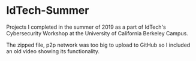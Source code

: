 # IdTech-Summer
Projects I completed in the summer of 2019 as a part of IdTech's Cybersecurity Workshop at the University of California Berkeley Campus.

The zipped file, p2p network was too big to upload to GitHub so I included an old video showing its functionality.
